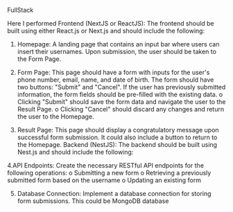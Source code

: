 FullStack


Here I performed Frontend (NextJS or ReactJS): The frontend should be built using either React.js or Next.js and should include the following:

1. Homepage: A landing page that contains an input bar where users can insert their usernames. Upon submission, the user should be taken to the Form Page.

2. Form Page: This page should have a form with inputs for the user's phone number, email, name, and date of birth. The form should have two buttons: "Submit" and "Cancel". If the user has previously submitted 
information, the form fields should be pre-filled with the existing data. o Clicking "Submit" should save the form data and navigate the user to the Result Page. o Clicking "Cancel" should discard any changes and return the user to the Homepage.

3. Result Page: This page should display a congratulatory message upon successful form submission. It could also include a button to return to the Homepage. Backend (NestJS): The backend should be built using Nest.js and should include the following:

4.API Endpoints: Create the necessary RESTful API endpoints for the following operations: o Submitting a new form o Retrieving a previously submitted form based on the username o Updating an existing form

5. Database Connection: Implement a database connection for storing form submissions. This could be MongoDB database
